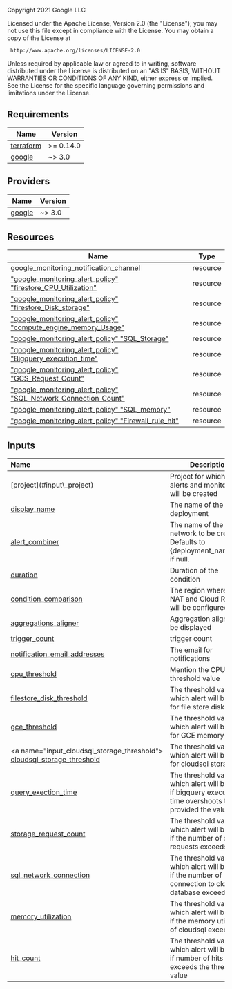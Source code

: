 <!-- BEGINNING OF PRE-COMMIT-TERRAFORM DOCS HOOK -->
Copyright 2021 Google LLC

Licensed under the Apache License, Version 2.0 (the "License");
you may not use this file except in compliance with the License.
You may obtain a copy of the License at

     http://www.apache.org/licenses/LICENSE-2.0

Unless required by applicable law or agreed to in writing, software
distributed under the License is distributed on an "AS IS" BASIS,
WITHOUT WARRANTIES OR CONDITIONS OF ANY KIND, either express or implied.
See the License for the specific language governing permissions and
limitations under the License.

## Requirements

| Name | Version |
|------|---------|
| <a name="requirement_terraform"></a> [terraform](#requirement\_terraform) | >= 0.14.0 |
| <a name="requirement_google"></a> [google](#requirement\_google) | ~> 3.0 |

## Providers

| Name | Version |
|------|---------|
| <a name="provider_google"></a> [google](#provider\_google) | ~> 3.0 |

## Resources

| Name                                                         | Type     |
| ------------------------------------------------------------ | -------- |
| [google_monitoring_notification_channel](https://registry.terraform.io/providers/hashicorp/google/latest/docs/resources/monitoring_notification_channel) | resource |
| ["google_monitoring_alert_policy" "firestore_CPU_Utilization"](https://registry.terraform.io/providers/hashicorp/random/latest/docs/resources/id) | resource |
| ["google_monitoring_alert_policy" "firestore_Disk_storage" ](https://registry.terraform.io/providers/hashicorp/random/latest/docs/resources/id) | resource |
| [ "google_monitoring_alert_policy" "compute_engine_memory_Usage"](https://registry.terraform.io/providers/hashicorp/random/latest/docs/resources/id) | resource |
| ["google_monitoring_alert_policy" "SQL_Storage" ](https://registry.terraform.io/providers/hashicorp/random/latest/docs/resources/id) | resource |
| ["google_monitoring_alert_policy" "Bigquery_execution_time" ](https://registry.terraform.io/providers/hashicorp/random/latest/docs/resources/id) | resource |
| [ "google_monitoring_alert_policy" "GCS_Request_Count"](https://registry.terraform.io/providers/hashicorp/random/latest/docs/resources/id) | resource |
| ["google_monitoring_alert_policy" "SQL_Network_Connection_Count"](https://registry.terraform.io/providers/hashicorp/random/latest/docs/resources/id) | resource |
| ["google_monitoring_alert_policy" "SQL_memory" ](https://registry.terraform.io/providers/hashicorp/random/latest/docs/resources/id) | resource |
| ["google_monitoring_alert_policy" "Firewall_rule_hit"](https://registry.terraform.io/providers/hashicorp/random/latest/docs/resources/id) | resource |

## Inputs

| Name | Description | Type | Default |
|:-----|-------------|------|---------|
| <a name="input_project"></a> [project\](#input\\_project\) | Project for which the alerts and monitoring  will be created | `string` | n/a |
| <a name="input_display_name"></a> [display\_name](#input\_display\_name) | The name of the current deployment | `string` | ALL ALERTS |
| <a name="input_alert_combiner"></a> [alert\_combiner](#input\_alert\_combiner) | The name of the network to be created. Defaults to {deployment\_name}\_net if null. | `string` | Combiner of alert |
| <a name="input_duration"></a> [duration](#input\_duration) | Duration of the condition | `string`       | 300s |
| <a name="input_condition_comparision"></a> [condition\_comparison](#input\_condition_comparison) | The region where Cloud NAT and Cloud Router will be configured | `string` | COMPARISON_GT |
| <a name="input_aggregations_aligner"></a> [aggregations\_aligner](#input\_aggregations\_aligner) | Aggregation aligner to be displayed | `string` | ALIGN_NONE |
| <a name="input_trigger_count"></a> [trigger\_count](#input\_trigger\_count) | trigger count | `number` | 1 |
| <a name="input_notification_email_addresses"></a> [notification_email_addresses](#input\_notification_email_addresses) | The email for notifications | `List(string)` | zi.wang@hcl.com |
| <a name="input_cpu_threshold"></a> [cpu\_threshold](#input\_cpu_threshold) | Mention the CPU threshold value | `string` | 0.5 |
| <a name="input_filestore_disk_threhold"></a> [filestore\_disk\_threshold](#input\_filestore_disk_threshold) | The threshold value at which alert will be sent  for file store disk | `string` | 80 |
| <a name="input_gce_threshold"></a> [gce\_threshold](#input\_project\_id) | The threshold value at which alert will be sent  for GCE memory usage | `string` | 0.6 |
| <a name="input_cloudsql_storage_threshold"></a> [cloudsql\_storage_threshold](#input\\_cloudsql\_storage_threshold) | The threshold value at which alert will be sent  for cloudsql storage | `string` | 80 |
| <a name="input_query_exection\_time"></a> [query_exection\_time](#input\_query\_exection\_time) | The threshold value at which alert will be sent  if bigquery execution time  overshoots the provided the value | `string` | 2 |
| <a name="input_storage_request_count"></a> [storage_request_count](#input\_storage\_request\_count) | The threshold value at which alert will be sent if the number of storage requests exceeds | `string` | 2000 |
| <a name="input_sql_network_connection"></a> [sql\_network\_connection](#input\sql_network_connection) | The threshold values at which alert will be sent if the number of connection to  cloudsql database exceeds | `string` | 1000 |
| <a name="input_memory_utilization"></a> [memory\_utilization](#input\_memory_utilization) | The threshold value at which alert will be sent if the memory utilization of cloudsql exceeds | `string` | 90 |
| <a name="input_hit_count"></a> [hit\_count](#input\_hit_count) | The threshold value at which alert will be sent if number of hits exceeds the threshold value | `string` | 100 |
